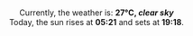 <p  align="center"><br/>Currently, the weather is: <b> 27°C, <i>clear sky</i></b></br>Today, the sun rises at <b>05:21</b> and sets at <b>19:18</b>.</p>